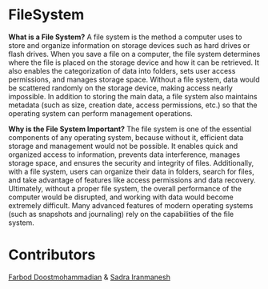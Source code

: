 # FileSystem

[](https://github.com/farbod84/FileSystem#filesystem)

**What is a File System?** A file system is the method a computer uses to store and organize information on storage devices such as hard drives or flash drives. When you save a file on a computer, the file system determines where the file is placed on the storage device and how it can be retrieved. It also enables the categorization of data into folders, sets user access permissions, and manages storage space. Without a file system, data would be scattered randomly on the storage device, making access nearly impossible. In addition to storing the main data, a file system also maintains metadata (such as size, creation date, access permissions, etc.) so that the operating system can perform management operations.

**Why is the File System Important?** The file system is one of the essential components of any operating system, because without it, efficient data storage and management would not be possible. It enables quick and organized access to information, prevents data interference, manages storage space, and ensures the security and integrity of files. Additionally, with a file system, users can organize their data in folders, search for files, and take advantage of features like access permissions and data recovery. Ultimately, without a proper file system, the overall performance of the computer would be disrupted, and working with data would become extremely difficult. Many advanced features of modern operating systems (such as snapshots and journaling) rely on the capabilities of the file system.

# Contributors

[](https://github.com/farbod84/FileSystem#contributors)

[Farbod Doostmohammadian](https://github.com/farbod84)
&
[Sadra Iranmanesh](https://github.com/SadraIranmanesh)
